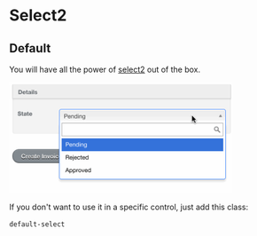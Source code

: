 # Select2

## Default

You will have all the power of [select2](http://ivaynberg.github.io/select2/) out of the box.

<img src="./images/select2-default.gif" height="200" />

If you don't want to use it in a specific control, just add this class:

```
default-select
```

